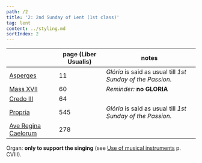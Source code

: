 ```yaml
---
path: /2
title: '2: 2nd Sunday of Lent (1st class)'
tag: lent
content: ../styling.md
sortIndex: 2
---
```


|   | page (Liber Usualis) | notes   |
|---|---|---|
| [Asperges](/pdf/asperges.pdf) | 11 | _Glória_ is said as usual till _1st Sunday of the Passion_. |
| [Mass XVII](/pdf/xvii.pdf) | 60 | _Reminder:_ __no GLORIA__ |
| [Credo III](/pdf/credo-iii.pdf) | 64 | |
| [Propria](/pdf/2nd-Sunday-of-Lent.pdf)  | 545 | _Glória_ is said as usual till _1st Sunday of the Passion_. |
| [Ave Regina Caelorum](/pdf/ave-regina-caelorum.pdf)  | 278  | |

Organ: __only to support the singing__ (see [Use of musical instruments](/use-of-musical-instruments) p. CVIII).
